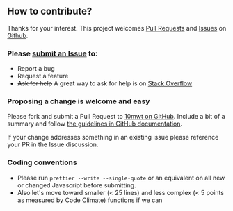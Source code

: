 ## How to contribute?
Thanks for your interest. This project welcomes [Pull Requests](https://help.github.com/articles/creating-a-pull-request-from-a-fork/) and [Issues](https://github.com/tdreid/10mwt/issues) on [Github](https://github.com/tdreid/10mwt).

### Please [submit an Issue](https://github.com/tdreid/10mwt/issues) to:

 - Report a bug
 - Request a feature
 - ~~Ask for help~~ A great way to ask for help is on [Stack Overflow](https://stackoverflow.com/questions/ask)

### Proposing a change is welcome and easy

Please fork and submit a Pull Request to [10mwt on GitHub](https://github.com/tdreid/10mwt/pull/new/develop). Include a bit of a summary and follow [the guidelines in GitHub documentation](https://help.github.com/articles/creating-a-pull-request-from-a-fork/).

If your change addresses something in an existing issue please reference your PR in the Issue discussion. 

### Coding conventions

- Please run `prettier --write --single-quote`  or an equivalent on all new or changed Javascript before submitting. 
- Also let's move toward smaller (< 25 lines) and less complex (< 5 points as measured by Code Climate) functions if we can
